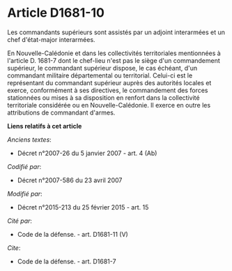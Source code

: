 # Article D1681-10

Les commandants supérieurs sont assistés par un adjoint interarmées et un chef d'état-major interarmées. 

En Nouvelle-Calédonie et dans les collectivités territoriales mentionnées à l'article D. 1681-7 dont le chef-lieu n'est pas
le siège d'un commandement supérieur, le commandant supérieur dispose, le cas échéant, d'un commandant militaire
départemental ou territorial. Celui-ci est le représentant du commandant supérieur auprès des autorités locales et exerce,
conformément à ses directives, le commandement des forces stationnées ou mises à sa disposition en renfort dans la
collectivité territoriale considérée ou en Nouvelle-Calédonie. Il exerce en outre les attributions de commandant d'armes.

**Liens relatifs à cet article**

_Anciens textes_:

  - Décret n°2007-26 du 5 janvier 2007 - art. 4 (Ab)

_Codifié par_:

  - Décret n°2007-586 du 23 avril 2007

_Modifié par_:

  - Décret n°2015-213 du 25 février 2015 - art. 15

_Cité par_:

  - Code de la défense. - art. D1681-11 (V)

_Cite_:

  - Code de la défense. - art. D1681-7
